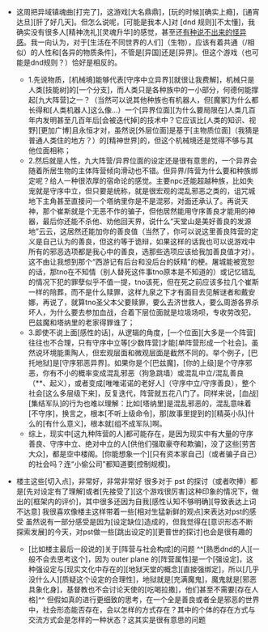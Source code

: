 - 这周把异域镇魂曲[打完了]，这游戏[大名鼎鼎]，[玩的时候][确实上瘾]，[通宵达旦][肝了好几天]。但怎么说呢，[可能是我本人]对 [dnd 规则][不太懂]，我确实没有很多人[精神洗礼][灵魂升华]的感觉，甚至还[有种说不出来的怪异感](https://bbs.saraba1st.com/2b/thread-2049391-1-1.html)。我一向认为，对于[生活在不同世界的人们]（生物），应该有着共通（/相似）的人性和[各异的物质条件]，不管是[异国]还是[异界]。但这个游戏（也可能是dnd规则？）恰好是相反的。
    - 1.先说物质，[机械境]能够代表[守序中立异界][就很让我费解]，机械只是人类[技能树]的[一个分支]，而人类只是各种族中的一小部分，何德何能撑起[九大阵营]之一？（当然可以说其他种族也有机器人，但[魔冢]为什么都长得和[人类机器人]这么像…）一个[异界位面][为什么要局限在]人类几百年内发明甚至几百年后[会被迭代掉]的技术中？它应该比[人类的知识、视野][更加广博]且永恒才对，虽然说[外层位面]是基于[主物质位面]（我猜是普通人类住的地方？）的[精神世界]的，但这个机械境还是觉得不够与其他位面相称；
    - 2.然后就是人性，九大阵营/异界位面的设定还是很有意思的，一个异界会随着所居生物的主体阵营倾向滑动也不错。但异界/阵营为什么要和种族绑定呢？给人一种很浓厚的宿命论的感觉。主要npc还能超越种族，比如失宠就是守序中立，但只要是统称，就是很宏观的混乱邪恶之类的，诅咒城地下主角甚至直接问一个塔纳里你是不是混邪，对面还承认了。再说天神，那个崔斯就是个无恶不作的骗子，但他居然能用守序善良才能用的神器，最后你还能不杀他、劝他回天界，说什么“天堂山是美好善良的发源地”云云，这居然还能加你的善良值（当然了，你可以说这里善良阵营的定义是自己认为的善良，但这约等于诡辩，如果这样的话我也可以说游戏中所有的邪恶选项都是我心中的善良，选那些选项应该给我加善良值才对）。这不由让我想到那个“西游记有后台和没后台的妖精”的梗。屠城能被宽恕的话，那tno在不知情（别人替死这件事tno原本是不知道的）或记忆错乱的情况下犯的罪孽似乎不值一提，tno该死，但在死之前应该多拉几个崔斯一样的陪葬，而不是什么赎罪，这样九泉之下才有面目去见解谜者和戴安娜，再说了，就算tno圣父本父要赎罪，要么去济世救人，要么周游各界杀坏人，为什么要去参加血战，合着下层位面就是垃圾场呗，专收劳改犯，巴兹魔和塔纳里的老家得罪谁了；
    - 3.即使不说上面[感性的话]，从逻辑的角度，[一个位面][大多是一个阵营]往往也不合理，只有守序中立等[少数阵营]才能[单阵营形成一个社会]。虽然说环境能熏陶人，但宏观层面和微观层面是截然不同的。举个例子，[巴托地狱]是[守序邪恶异界]。如果你是个[巴兹魔]，[你的上级]是个守序邪恶，你有不小的概率变成混乱邪恶（狗急跳墙）或混乱中立/混乱善良（**、起义），或者变成[唯唯诺诺的老好人]（守序中立/守序善良），整个社会[这么多层级下来]，反复迭代，阵营就五花八门了。同样来说，[血战][集结军队]的行为也难以理解：比如[塔纳里]是混乱邪恶的，混乱意味着[不守序]，换言之，根本[不听上级命令]，那[故事里提到的][精英小队]什么的[有什么意义]，根本就[组不成军队]啊。
    - 综上，现实中[这九种阵营的人]都可能存在，是因为现实中有大量的守序善良、守序中立、绝对中立的人[供他们强取豪夺和欺骗]，没了这些[劳苦大众]，都是空中楼阁。[你能想象一个][只有资本家自己]（或者骗子自己）的社会吗？连“小偷公司”都知道要[控制规模]。
- 楼主这些[切入点]，非常好，非常非常好
很多对于 pst 的探讨（或者吹捧）都是[先对设定有了理解]或者[先接受了][这个游戏很厉害]这种印象的情况下，做出的[框架内的评价]，其中很多还因为自我[感性认知不够明确][导致表达上词不达意]
我很喜欢像楼主这样带着一些[相对生猛新鲜的观点]来表达对pst的感受
虽然说有一部分感受是因为[设定缺位]造成的，但我觉得在[意识形态不断探索发展]的今天，对pst做一些[跳出设定的][更普世的探讨]也会是很有趣的

    - [比如楼主最后一段说的]关于[阵营与社会构成]的问题
^^[熟悉dnd的人][一般不会去思考这个]，因为 outer plane 的[阵营属性]是一个[强设定]，这种强设定与[现实文化中存在的][地狱天堂的概念][直接强绑定]，所以[几乎没什么人][质疑这个设定的合理性]，地狱就是[充满魔鬼]，魔鬼就是[邪恶具象化身]，基督教也不会讨论天使的[吃喝拉撒]，他们甚至不需要[存在人格]^^
但假如真的进行更细致的思考，在一个全是善良或者全是邪恶的世界中，社会形态能否存在，会以怎样的方式存在？其中的个体的存在方式与交流方式会是怎样的一种状态？这其实是很有意思的问题
